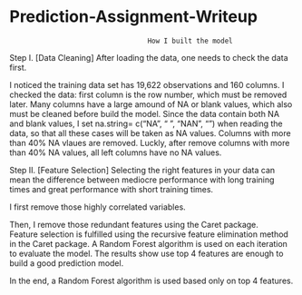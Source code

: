 # Prediction-Assignment-Writeup

                                      How I built the model

Step I. [Data Cleaning]
After loading the data, one needs to check the data first.

I noticed the training data set has 19,622 observations and 160 columns. 
I checked the data: first column is the row number, which must be removed later.
Many columns have a large amound of NA or blank values, which also must be cleaned before build the model. 
Since the data contain both NA and blank values, I set na.string= c(“NA”, “ ”, “NAN”, “”) when reading the data, 
so that all these cases will be taken as NA values. Columns with more than 40% NA vlaues are removed. 
Luckly, after remove columns with more than 40% NA values, all left columns have no NA values.

Step II. [Feature Selection]
Selecting the right features in your data can mean the difference between mediocre performance with long training times and 
great performance with short training times. 

I first remove those highly correlated variables.

Then, I remove those redundant features using the Caret package.  
Feature selection is fulfilled using the recursive feature elimination method in the Caret package. 
A Random Forest algorithm is used on each iteration to evaluate the model.
The results show use top 4 features are enough to build a good prediction model.

In the end, a Random Forest algorithm is used based only on top 4 features.
